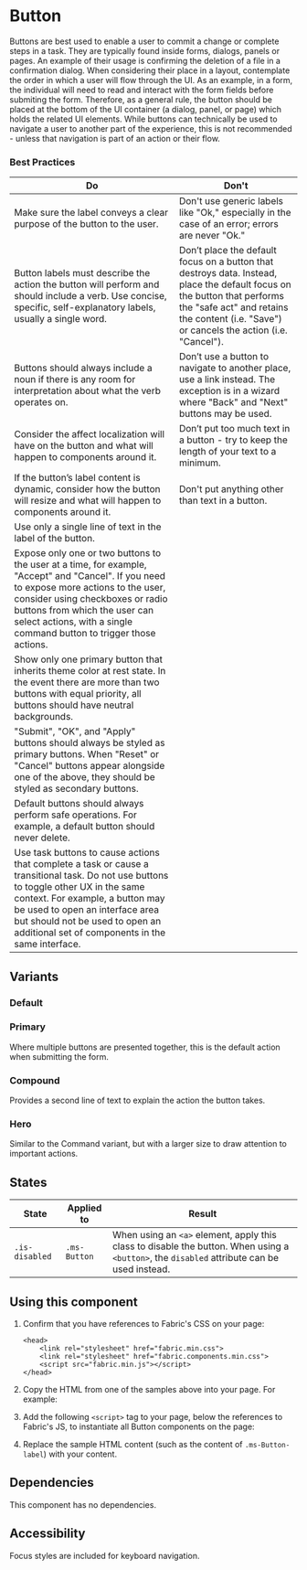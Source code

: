 # Button
Buttons are best used to enable a user to commit a change or complete steps in a task. They are typically found inside forms, dialogs, panels or pages. An example of their usage is confirming the deletion of a file in a confirmation dialog. When considering their place in a layout, contemplate the order in which a user will flow through the UI. As an example, in a form, the individual will need to read and interact with the form fields before submiting the form. Therefore, as a general rule, the button should be placed at the bottom of the UI container (a dialog, panel, or page) which holds the related UI elements. While buttons can technically be used to navigate a user to another part of the experience, this is not recommended - unless that navigation is part of an action or their flow.

### Best Practices  
Do | Don't  
--- | ---  
Make sure the label conveys a clear purpose of the button to the user. | Don't use generic labels like "Ok," especially in the case of an error; errors are never "Ok."
Button labels must describe the action the button will perform and should include a verb. Use concise, specific, self-explanatory labels, usually a single word. | Don’t place the default focus on a button that destroys data. Instead, place the default focus on the button that performs the "safe act" and retains the content (i.e. "Save") or cancels the action (i.e. "Cancel").
Buttons should always include a noun if there is any room for interpretation about what the verb operates on. | Don’t use a button to navigate to another place, use a link instead. The exception is in a wizard where "Back" and "Next" buttons may be used.
Consider the affect localization will have on the button and what will happen to components around it. | Don’t put too much text in a button - try to keep the length of your text to a minimum.
If the button’s label content is dynamic, consider how the button will resize and what will happen to components around it. | Don't put anything other than text in a button.
Use only a single line of text in the label of the button. | 
Expose only one or two buttons to the user at a time, for example, "Accept" and "Cancel". If you need to expose more actions to the user, consider using checkboxes or radio buttons from which the user can select actions, with a single command button to trigger those actions. |
Show only one primary button that inherits theme color at rest state. In the event there are more than two buttons with equal priority, all buttons should have neutral backgrounds. |
"Submit", "OK", and "Apply" buttons should always be styled as primary buttons. When "Reset" or "Cancel" buttons appear alongside one of the above, they should be styled as secondary buttons. |
Default buttons should always perform safe operations. For example, a default button should never delete. |
Use task buttons to cause actions that complete a task or cause a transitional task. Do not use buttons to toggle other UX in the same context. For example, a button may be used to open an interface area but should not be used to open an additional set of components in the same interface. |

## Variants

### Default
<!----
{{> Button props=ButtonExampleModel}}
---->

<!---i
![Button example](https://raw.githubusercontent.com/OfficeDev/office-ui-fabric-js/master/ghdocs/component_images/Button-default.png)
i--->

### Primary
Where multiple buttons are presented together, this is the default action when submitting the form.

<!----
{{> Button props=ButtonExamplePrimaryModel}}
---->
<!---i
![Button example](https://raw.githubusercontent.com/OfficeDev/office-ui-fabric-js/master/ghdocs/component_images/Button-primary.png)
i--->
 
### Compound
Provides a second line of text to explain the action the button takes.

<!---i
![Button example](https://raw.githubusercontent.com/OfficeDev/office-ui-fabric-js/master/ghdocs/component_images/Button-compound.png)
i--->
<!----
{{> Button props=ButtonExampleCompoundModel}}
---->

### Hero
Similar to the Command variant, but with a larger size to draw attention to important actions.

<!----
{{> Button props=ButtonExampleHeroModel}}
---->
<!---i
![Button example](https://raw.githubusercontent.com/OfficeDev/office-ui-fabric-js/master/ghdocs/component_images/Button-hero.png)
i--->

## States

State | Applied to | Result
 --- | --- | ---
`.is-disabled` | `.ms-Button` | When using an `<a>` element, apply this class to disable the button. When using a `<button>`, the `disabled` attribute can be used instead.

## Using this component
1. Confirm that you have references to Fabric's CSS on your page:
    ```
    <head>
        <link rel="stylesheet" href="fabric.min.css">
        <link rel="stylesheet" href="fabric.components.min.css">
        <script src="fabric.min.js"></script>
    </head>
    ```
2. Copy the HTML from one of the samples above into your page. For example:
<!---
<pre>
    <code>
{{renderPartialPre "Button" "ButtonExample" ButtonExampleModel false}}
    </code>
</pre>
--->
3. Add the following `<script>` tag to your page, below the references to Fabric's JS, to instantiate all Button components on the page:
<!---
<pre>
    <code>
{{renderPartialPre "Button" "ButtonExampleJS" "" false}}
    </code>
</pre>
--->
4. Replace the sample HTML content (such as the content of `.ms-Button-label`) with your content.

## Dependencies
This component has no dependencies.

## Accessibility
Focus styles are included for keyboard navigation.

<!---
{{> ButtonExampleJS }}
--->
